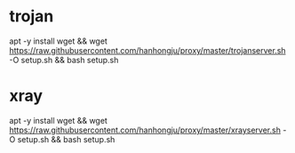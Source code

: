 # trojan
apt     -y    install    wget   &&   wget    https://raw.githubusercontent.com/hanhongju/proxy/master/trojanserver.sh    -O    setup.sh    &&   bash    setup.sh

# xray
apt     -y    install    wget   &&   wget    https://raw.githubusercontent.com/hanhongju/proxy/master/xrayserver.sh    -O    setup.sh   &&   bash    setup.sh
